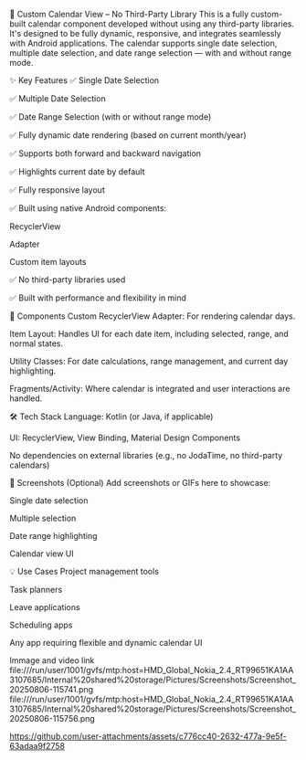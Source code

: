 📅 Custom Calendar View – No Third-Party Library
This is a fully custom-built calendar component developed without using any third-party libraries. It's designed to be fully dynamic, responsive, and integrates seamlessly with Android applications. The calendar supports single date selection, multiple date selection, and date range selection — with and without range mode.

✨ Key Features
✅ Single Date Selection

✅ Multiple Date Selection

✅ Date Range Selection (with or without range mode)

✅ Fully dynamic date rendering (based on current month/year)

✅ Supports both forward and backward navigation

✅ Highlights current date by default

✅ Fully responsive layout

✅ Built using native Android components:

RecyclerView

Adapter

Custom item layouts

✅ No third-party libraries used

✅ Built with performance and flexibility in mind

📂 Components
Custom RecyclerView Adapter: For rendering calendar days.

Item Layout: Handles UI for each date item, including selected, range, and normal states.

Utility Classes: For date calculations, range management, and current day highlighting.

Fragments/Activity: Where calendar is integrated and user interactions are handled.

🛠️ Tech Stack
Language: Kotlin (or Java, if applicable)

UI: RecyclerView, View Binding, Material Design Components

No dependencies on external libraries (e.g., no JodaTime, no third-party calendars)

📱 Screenshots (Optional)
Add screenshots or GIFs here to showcase:

Single date selection

Multiple selection

Date range highlighting

Calendar view UI

💡 Use Cases
Project management tools

Task planners

Leave applications

Scheduling apps

Any app requiring flexible and dynamic calendar UI

Immage and video link
file:///run/user/1001/gvfs/mtp:host=HMD_Global_Nokia_2.4_RT99651KA1AA3107685/Internal%20shared%20storage/Pictures/Screenshots/Screenshot_20250806-115741.png
file:///run/user/1001/gvfs/mtp:host=HMD_Global_Nokia_2.4_RT99651KA1AA3107685/Internal%20shared%20storage/Pictures/Screenshots/Screenshot_20250806-115756.png

https://github.com/user-attachments/assets/c776cc40-2632-477a-9e5f-63adaa9f2758


